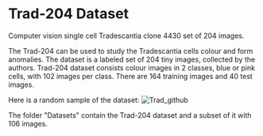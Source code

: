 # Trad-204 Dataset
Computer vision single cell Tradescantia clone 4430 set of 204 images.

The Trad-204 can be used to study the Tradescantia cells colour and form anomalies. The dataset is a labeled set of 204 tiny images, collected by the authors. Trad-204 dataset consists colour images in 2 classes, blue or pink cells, with 102 images per class. There are 164 training images and 40 test images.

Here is a random sample of the dataset:
![Trad_github](https://github.com/emiliomercuri/Trad-204/assets/6810279/6d9e18ef-82e3-40b1-b53c-323a88ff27e2)

The folder "Datasets" contain the Trad-204 dataset and a subset of it with 106 images.
